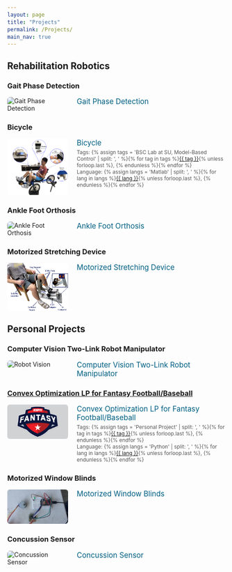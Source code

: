 ```yaml
---
layout: page
title: "Projects"
permalink: /Projects/
main_nav: true
---
```


<style>
.project-section {
  margin-bottom: 40px;
}
.project-sub {
  display: flex;
  align-items: flex-start;
  margin-bottom: 25px;
}
.project-img {
  width: 140px;
  height: auto;
  margin-right: 20px;
  border-radius: 6px;
  object-fit: cover;
}
.project-details {
  flex: 1;
}
.project-tag {
  font-size: 1.2em;
  font-weight: normal;
  color: #005f83;
  text-decoration: none;
}
.project-tag:hover {
  text-decoration: underline;
}
.project-meta {
  font-size: 0.85em;
  color: #555;
  margin-top: 4px;
}
</style>

## Rehabilitation Robotics

### Gait Phase Detection
<div class="project-sub">
  <img src="/assets/images/projects/gait-phase.png" alt="Gait Phase Detection" class="project-img">
  <div class="project-details">
    <a href="/tags/gait-phase-detection" class="project-tag">Gait Phase Detection</a>
  </div>
</div>

### Bicycle
<div class="project-sub">
  <img src="/assets/images/projects/bicycle.png" alt="Bicycle Project" class="project-img">
  <div class="project-details">
    <a href="/tags/bicycle" class="project-tag">Bicycle</a>
    <div class="project-meta">Tags: {% assign tags = 'BSC Lab at SU, Model-Based Control' | split: ', ' %}{% for tag in tags %}<a href="/tags/{{ tag | slugify }}">{{ tag }}</a>{% unless forloop.last %}, {% endunless %}{% endfor %}<br>Language: {% assign langs = 'Matlab' | split: ', ' %}{% for lang in langs %}<a href="/tags/{{ lang | slugify }}">{{ lang }}</a>{% unless forloop.last %}, {% endunless %}{% endfor %}</div>
  </div>
</div>

### Ankle Foot Orthosis
<div class="project-sub">
  <img src="/assets/images/projects/ankle.png" alt="Ankle Foot Orthosis" class="project-img">
  <div class="project-details">
    <a href="/tags/ankle-foot-orthosis" class="project-tag">Ankle Foot Orthosis</a>
  </div>
</div>

### Motorized Stretching Device
<div class="project-sub">
  <img src="/assets/images/projects/stretching.png" alt="Motorized Stretching Device" class="project-img">
  <div class="project-details">
    <a href="/tags/motorized-stretching-device" class="project-tag">Motorized Stretching Device</a>
  </div>
</div>

## Personal Projects

### Computer Vision Two-Link Robot Manipulator
<div class="project-sub">
  <img src="/assets/images/projects/robot-vision.png" alt="Robot Vision" class="project-img">
  <div class="project-details">
    <a href="/tags/robot-vision" class="project-tag">Computer Vision Two-Link Robot Manipulator</a>
  </div>
</div>

### [Convex Optimization LP for Fantasy Football/Baseball](/tags/convex-optimization)
<div class="project-sub">
  <img src="/assets/images/projects/fantasy.png" alt="Fantasy Optimization" class="project-img">
  <div class="project-details">
    <a href="/tags/convex-optimization" class="project-tag">Convex Optimization LP for Fantasy Football/Baseball</a>
    <div class="project-meta">Tags: {% assign tags = 'Personal Project' | split: ', ' %}{% for tag in tags %}<a href="/tags/{{ tag | slugify }}">{{ tag }}</a>{% unless forloop.last %}, {% endunless %}{% endfor %}<br>Language: {% assign langs = 'Python' | split: ', ' %}{% for lang in langs %}<a href="/tags/{{ lang | slugify }}">{{ lang }}</a>{% unless forloop.last %}, {% endunless %}{% endfor %}</div>
  </div>
</div>

### Motorized Window Blinds
<div class="project-sub">
  <img src="/assets/images/projects/blinds.png" alt="Window Blinds" class="project-img">
  <div class="project-details">
    <a href="/tags/window-blinds" class="project-tag">Motorized Window Blinds</a>
  </div>
</div>

### Concussion Sensor
<div class="project-sub">
  <img src="/assets/images/projects/concussion.png" alt="Concussion Sensor" class="project-img">
  <div class="project-details">
    <a href="/tags/concussion-sensor" class="project-tag">Concussion Sensor</a>
  </div>
</div>
